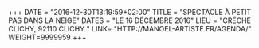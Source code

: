 +++
DATE = "2016-12-30T13:19:59+02:00"
TITLE = "SPECTACLE À PETIT PAS DANS LA NEIGE"
DATES = "LE 16 DÉCEMBRE 2016"
LIEU = "CRÉCHE CLICHY, 	92110 CLICHY "
LINK= "HTTP://MANOEL-ARTISTE.FR/AGENDA/"
WEIGHT=9999959
+++
